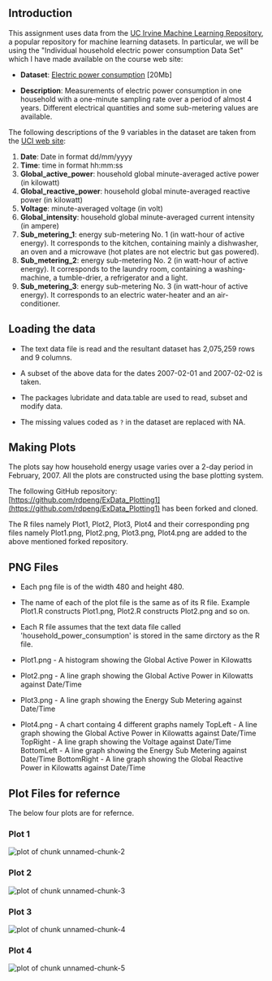 ## Introduction

This assignment uses data from
the <a href="http://archive.ics.uci.edu/ml/">UC Irvine Machine
Learning Repository</a>, a popular repository for machine learning
datasets. In particular, we will be using the "Individual household
electric power consumption Data Set" which I have made available on
the course web site:


* <b>Dataset</b>: <a href="https://d396qusza40orc.cloudfront.net/exdata%2Fdata%2Fhousehold_power_consumption.zip">Electric power consumption</a> [20Mb]

* <b>Description</b>: Measurements of electric power consumption in
one household with a one-minute sampling rate over a period of almost
4 years. Different electrical quantities and some sub-metering values
are available.


The following descriptions of the 9 variables in the dataset are taken
from
the <a href="https://archive.ics.uci.edu/ml/datasets/Individual+household+electric+power+consumption">UCI
web site</a>:

<ol>
<li><b>Date</b>: Date in format dd/mm/yyyy </li>
<li><b>Time</b>: time in format hh:mm:ss </li>
<li><b>Global_active_power</b>: household global minute-averaged active power (in kilowatt) </li>
<li><b>Global_reactive_power</b>: household global minute-averaged reactive power (in kilowatt) </li>
<li><b>Voltage</b>: minute-averaged voltage (in volt) </li>
<li><b>Global_intensity</b>: household global minute-averaged current intensity (in ampere) </li>
<li><b>Sub_metering_1</b>: energy sub-metering No. 1 (in watt-hour of active energy). It corresponds to the kitchen, containing mainly a dishwasher, an oven and a microwave (hot plates are not electric but gas powered). </li>
<li><b>Sub_metering_2</b>: energy sub-metering No. 2 (in watt-hour of active energy). It corresponds to the laundry room, containing a washing-machine, a tumble-drier, a refrigerator and a light. </li>
<li><b>Sub_metering_3</b>: energy sub-metering No. 3 (in watt-hour of active energy). It corresponds to an electric water-heater and an air-conditioner.</li>
</ol>

## Loading the data

* The text data file is read and the resultant dataset has 2,075,259 rows and 9 columns. 

* A subset of the above data for the dates 2007-02-01 and
2007-02-02 is taken. 

* The packages lubridate and data.table are used to read, subset and modify data.

* The missing values coded as `?` in the dataset are replaced with NA.


## Making Plots

The plots say how household energy usage varies over a 2-day period 
in February, 2007. All the plots are constructed
using the base plotting system.

The following GitHub repository:
[https://github.com/rdpeng/ExData_Plotting1](https://github.com/rdpeng/ExData_Plotting1)
has been forked and cloned.

The R files namely Plot1, Plot2, Plot3, Plot4  and their corresponding 
png files namely Plot1.png, Plot2.png, Plot3.png, Plot4.png 
are added to the above mentioned forked repository.



## PNG Files

* Each png file is of the width 480 and height 480.

* The name of each of the plot file is the same as of its R file. 
  Example Plot1.R constructs Plot1.png, 
  Plot2.R constructs Plot2.png and so on.

* Each R file assumes that the text data file called 'household_power_consumption'
  is stored in the same dirctory as the R file.

* Plot1.png - A histogram showing the Global Active Power in Kilowatts
* Plot2.png - A line graph showing the Global Active Power in Kilowatts against Date/Time
* Plot3.png - A line graph showing the Energy Sub Metering against Date/Time
* Plot4.png - A chart containg 4 different graphs namely
              TopLeft - A line graph showing the Global Active Power in Kilowatts against Date/Time
              TopRight - A line graph showing the Voltage against Date/Time
              BottomLeft - A line graph showing the Energy Sub Metering against Date/Time
              BottomRight - A line graph showing the Global Reactive Power in Kilowatts against Date/Time


## Plot Files for refernce

The below four plots are for refernce.  

### Plot 1


![plot of chunk unnamed-chunk-2](figure/unnamed-chunk-2.png) 


### Plot 2

![plot of chunk unnamed-chunk-3](figure/unnamed-chunk-3.png) 


### Plot 3

![plot of chunk unnamed-chunk-4](figure/unnamed-chunk-4.png) 


### Plot 4

![plot of chunk unnamed-chunk-5](figure/unnamed-chunk-5.png) 

